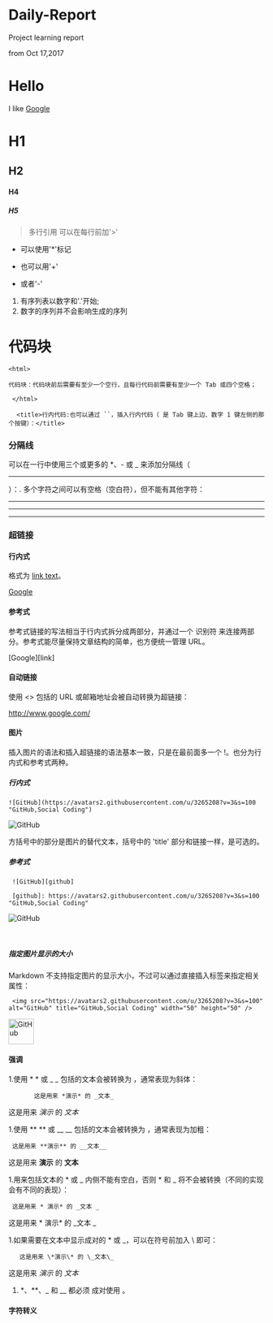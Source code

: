 # Daily-Report
Project learning report

from Oct 17,2017

Hello
====
I like [Google](https://www.google.com/)

H1
====

H2
----

 #### H4

 ##### H5

>多行引用
>可以在每行前加'>'

* 可以使用'*'标记

+ 也可以用'+'

- 或者'-'

1. 有序列表以数字和'.'开始;
3. 数字的序列并不会影响生成的序列

代码块
====

    <html>
    
    代码块：代码块前后需要有至少一个空行，且每行代码前需要有至少一个 Tab 或四个空格；
     
     </html>
     
`<title>行内代码:也可以通过 ``，插入行内代码（ 是 Tab 键上边、数字 1 键左侧的那个按键）：</title>`

### 分隔线

可以在一行中使用三个或更多的 *、- 或 _ 来添加分隔线（<hr>）：. 多个字符之间可以有空格（空白符），但不能有其他字符：

****

-----

________


### 超链接

#### 行内式

格式为 [link text](URL 'title text')。

[Google](http://www.google.com/)

#### 参考式
参考式链接的写法相当于行内式拆分成两部分，并通过一个 识别符 来连接两部分。参考式能尽量保持文章结构的简单，也方便统一管理 URL。

[Google][link]

[Google]: http://www.google.com/ "Google"

#### 自动链接
使用 <> 包括的 URL 或邮箱地址会被自动转换为超链接：

<http://www.google.com/>

#### 图片

插入图片的语法和插入超链接的语法基本一致，只是在最前面多一个 !。也分为行内式和参考式两种。

##### 行内式

    ![GitHub](https://avatars2.githubusercontent.com/u/3265208?v=3&s=100 "GitHub,Social Coding")
![GitHub](https://avatars2.githubusercontent.com/u/3265208?v=3&s=100 "GitHub,Social Coding")
    
方括号中的部分是图片的替代文本，括号中的 'title' 部分和链接一样，是可选的。

##### 参考式

     ![GitHub][github]

     [github]: https://avatars2.githubusercontent.com/u/3265208?v=3&s=100 "GitHub,Social Coding"
     
 
 ![GitHub][github]

  [github]: https://avatars2.githubusercontent.com/u/3265208?v=3&s=100 "GitHub,Social Coding"
     
##### 指定图片显示的大小
Markdown 不支持指定图片的显示大小，不过可以通过直接插入<img />标签来指定相关属性：

     <img src="https://avatars2.githubusercontent.com/u/3265208?v=3&s=100" alt="GitHub" title="GitHub,Social Coding" width="50" height="50" />
     
  <img src="https://avatars2.githubusercontent.com/u/3265208?v=3&s=100" alt="GitHub" title="GitHub,Social Coding" width="50" height="50" />

#### 强调
1.使用 * * 或 _ _ 包括的文本会被转换为 <em></em> ，通常表现为斜体：

           这是用来 *演示* 的 _文本_
           
这是用来 *演示* 的 _文本_

1.使用 ** ** 或 __ __ 包括的文本会被转换为 <strong></strong>，通常表现为加粗：

     这是用来 **演示** 的 __文本__

这是用来 **演示** 的 __文本__

1.用来包括文本的 * 或 _ 内侧不能有空白，否则 * 和 _ 将不会被转换（不同的实现会有不同的表现）：

     这是用来 * 演示* 的 _文本 _
     
 这是用来 * 演示* 的 _文本 _
 
1.如果需要在文本中显示成对的 * 或 _，可以在符号前加入 \ 即可：
 
       这是用来 \*演示\* 的 \_文本\_
       
  这是用来 *演示* 的 _文本_
  
1. *、**、_ 和 __ 都必须 成对使用 。


#### 字符转义

